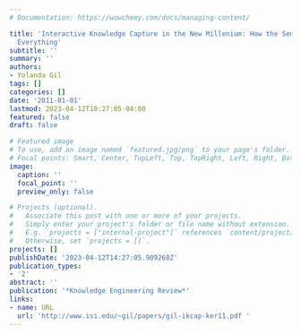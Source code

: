 ```yaml
---
# Documentation: https://wowchemy.com/docs/managing-content/

title: 'Interactive Knowledge Capture in the New Millenium: How the Semantic Web Changed
  Everything'
subtitle: ''
summary: ''
authors:
- Yolanda Gil
tags: []
categories: []
date: '2011-01-01'
lastmod: 2023-04-12T10:27:05-04:00
featured: false
draft: false

# Featured image
# To use, add an image named `featured.jpg/png` to your page's folder.
# Focal points: Smart, Center, TopLeft, Top, TopRight, Left, Right, BottomLeft, Bottom, BottomRight.
image:
  caption: ''
  focal_point: ''
  preview_only: false

# Projects (optional).
#   Associate this post with one or more of your projects.
#   Simply enter your project's folder or file name without extension.
#   E.g. `projects = ["internal-project"]` references `content/project/deep-learning/index.md`.
#   Otherwise, set `projects = []`.
projects: []
publishDate: '2023-04-12T14:27:05.909268Z'
publication_types:
- '2'
abstract: ''
publication: '*Knowledge Engineering Review*'
links:
- name: URL
  url: 'http://www.isi.edu/~gil/papers/gil-ikcap-ker11.pdf '
---
```

